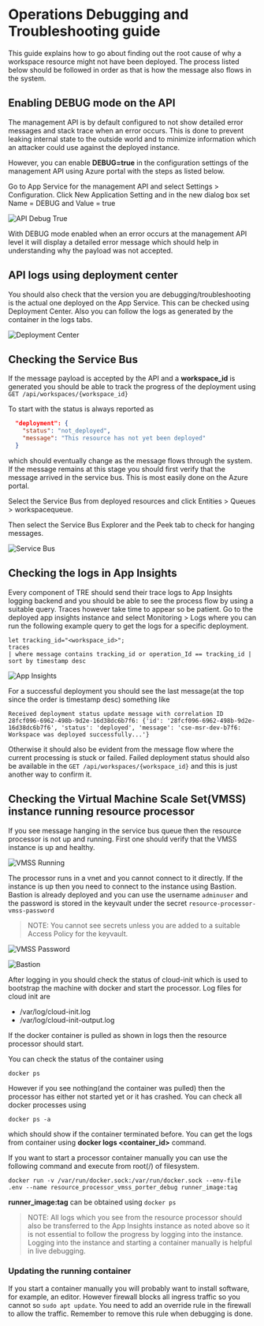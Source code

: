 # Operations Debugging and Troubleshooting guide

This guide explains how to go about finding out the root cause of why a workspace resource might not have been deployed. The process listed below should be followed in order as that is how the message also flows in the system.

## Enabling DEBUG mode on the API

The management API is by default configured to not show detailed error messages and stack trace when an error occurs. This is done to prevent leaking internal state to the outside world and to minimize information which an attacker could use against the deployed instance.

However, you can enable **DEBUG=true** in the configuration settings of the management API using Azure portal with the steps as listed below.

Go to App Service for the management API and select Settings > Configuration. Click New Application Setting and in the new dialog box set Name = DEBUG and Value = true

![API Debug True](./assets/api_debug_true.png)

With DEBUG mode enabled when an error occurs at the management API level it will display a detailed error message which should help in understanding why the payload was not accepted.

## API logs using deployment center

You should also check that the version you are debugging/troubleshooting is the actual one deployed on the App Service. This can be checked using Deployment Center. Also you can follow the logs as generated by the container in the logs tabs.

![Deployment Center](./assets/deployment_center.png)

## Checking the Service Bus

If the message payload is accepted by the API and a **workspace_id** is generated you should be able to track the progress of the deployment using ``GET /api/workspaces/{workspace_id}``

To start with the status is always reported as

```json
  "deployment": {
    "status": "not_deployed",
    "message": "This resource has not yet been deployed"
  }
```

which should eventually change as the message flows through the system. If the message remains at this stage you should first verify that the message arrived in the service bus. This is most easily done on the Azure portal.

Select the Service Bus from deployed resources and click Entities > Queues > workspacequeue.

Then select the Service Bus Explorer and the Peek tab to check for hanging messages.

![Service Bus](./assets/sb.png)

## Checking the logs in App Insights

Every component of TRE should send their trace logs to App Insights logging backend and you should be able to see the process flow by using a suitable query. Traces however take time to appear so be patient. Go to the deployed app insights instance and select Monitoring > Logs where you can run the following example query to get the logs for a specific deployment.

```kusto
let tracking_id="<workspace_id>";
traces
| where message contains tracking_id or operation_Id == tracking_id | sort by timestamp desc
```

![App Insights](./assets/app_insights.png)

For a successful deployment you should see the last message(at the top since the order is timestamp desc) something like

``Received deployment status update message with correlation ID 28fcf096-6962-498b-9d2e-16d38dc6b7f6: {'id': '28fcf096-6962-498b-9d2e-16d38dc6b7f6', 'status': 'deployed', 'message': 'cse-msr-dev-b7f6: Workspace was deployed successfully...'}``

Otherwise it should also be evident from the message flow where the current processing is stuck or failed. Failed deployment status should also be available in the ``GET /api/workspaces/{workspace_id}`` and this is just another way to confirm it.

## Checking the Virtual Machine Scale Set(VMSS) instance running resource processor

If you see message hanging in the service bus queue then the resource processor is not up and running. First one should verify that the VMSS instance is up and healthy.

![VMSS Running](./assets/vmss_running.png)

The processor runs in a vnet and you cannot connect to it directly. If the instance is up then you need to connect to the instance using Bastion. Bastion is already deployed and you can use the username ``adminuser`` and the password is stored in the keyvault under the secret ``resource-processor-vmss-password``

> NOTE: You cannot see secrets unless you are added to a suitable Access Policy for the keyvault.

![VMSS Password](./assets/vmss_password.png)

![Bastion](./assets/bastion.png "Bastion")

After logging in you should check the status of cloud-init which is used to bootstrap the machine with docker and start the processor. Log files for cloud init are

* /var/log/cloud-init.log
* /var/log/cloud-init-output.log

If the docker container is pulled as shown in logs then the resource processor should start.

You can check the status of the container using

``
docker ps
``

However if you see nothing(and the container was pulled) then the processor has either not started yet or it has crashed. You can check all docker processes using

``
docker ps -a
``

which should show if the container terminated before. You can get the logs from container using **docker logs <container_id>** command.

If you want to start a processor container manually you can use the following command and execute from root(/) of filesystem.

``docker run -v /var/run/docker.sock:/var/run/docker.sock --env-file .env --name resource_processor_vmss_porter_debug runner_image:tag``

**runner_image:tag** can be obtained using ``docker ps``

> NOTE: All logs which you see from the resource processor should also be transferred to the App Insights instance as noted above so it is not essential to follow the progress by logging into the instance. Logging into the instance and starting a container manually is helpful in live debugging.

### Updating the running container

If you start a container manually you will probably want to install software, for example, an editor. However firewall blocks all ingress traffic so you cannot so ``sudo apt update``. You need to add an override rule in the firewall to allow the traffic. Remember to remove this rule when debugging is done.
